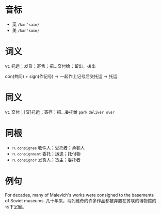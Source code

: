 # 音标

- 英 `/kən'sain/`
- 美 `/kən'saɪn/`

# 词义

vt. 托运；发货；寄售；把…交付给；留出，拨出




con(共同) + sign(作记号) → 一起作上记号后交托运 → 托运

# 同义

vt. 交付；[交]托运；寄存；把…委托给
`park` `deliver over`

# 同根

- n. `consignee` 收件人；受托者；承销人
- n. `consignment` 委托；运送；托付物
- n. `consignor` 发货人；货主；委托者

# 例句

For decades, many of Malevich's works were consigned to the basements of Soviet museums.
几十年来，马列维奇的许多作品都被弃置在苏联的博物馆的地下室里。


